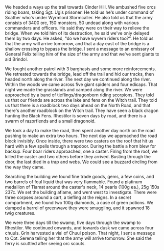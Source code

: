 We headed a ways up the trail towards Cinder Hill. We ambushed five orcs riding boars, taking Sgt. Ugis prisoner. He told us he's under command of Scather who's under Wyrmlord Stormcaller. He also told us that the army consists of 3400 orc, 150 monsters, 50 undead along with various commanders and officers. He said they were on their way to relieve the bridge. When we told him of its destruction, he said we've only delayed them by two days. He asked, "do we have wyvern riders too?". He told us that the army will arrive tomorrow, and that a day east of the bridge is a shallow crossing to bypass the bridge. I sent a message to an emissary of General Felix telling him of the size of the army and that we've sent giants to aid Brindol.

We fought another patrol with 3 barghasts and some more reinforcements. We retreated towards the bridge, lead off the trail and hid our tracks, then headed north along the river. The next day we continued along the river. Within the woods we came across five giant spiders and four edicaps. That night we made the grasslands and camped along the river. We were approached by a band of tieflings/dragonborn riding scorpions. They told us that our friends are across the lake and fens on the Witch trail. They told us that there is a roadblock two days ahead on the North Road, and that there's another roadblock on the Witch trail. They have seen a black dragon hunting the Black Fens. Rhestilor is seven days by road, and there is a swarm of razorfiends and a small dragonoid.

We took a day to make the road, then spent another day north on the road pushing to make an extra two hours. The next day we approached the road block invisibly. Once inside, there were two casters on the roof that hit us hard with a few spells through a trapdoor. During the battle a horn blew for backup. Four boar riders approached, one a caster. Firing from the roof, we killed the caster and two others before they arrived. Busting through the door, the last died in a trap and webs. We could see a buzzard circling from the way they came.

Searching the building we found fine trade goods, gems, a few coins, and two barrels of foul liquid that was very flammable. Found a platinum medallion of Tiamat around the caster's neck, 14 pearls (100g ea.), 25g 150s 237c. We set the building aflame, and went west to investigate. There were three corpses around a cart, a tiefling at the reigns. In a secret compartment, we found two 100g diamonds, a case of green potions. We dumped a barrel of greenwave they were smuggling, and it spawned 18 twig creatures.

We were three days till the swamp, five days through the swamp to Rhestilor. We continued onwards, and towards dusk we came across four chuuls. Grin harvested a vial of Chuul poison. That night, I sent a message to Cpt. Serena telling her that the army will arrive tomorrow. She said the ferry is scuttled after seeing orc scouts.
